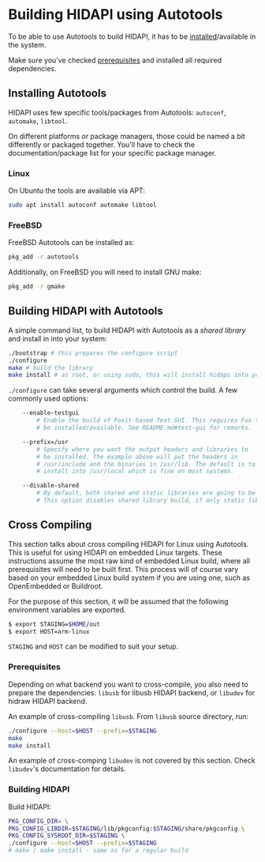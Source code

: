 # Building HIDAPI using Autotools

To be able to use Autotools to build HIDAPI, it has to be [installed](#installing-autotools)/available in the system.

Make sure you've checked [prerequisites](BUILD.md#prerequisites) and installed all required dependencies.

## Installing Autotools

HIDAPI uses few specific tools/packages from Autotools: `autoconf`, `automake`, `libtool`.

On different platforms or package managers, those could be named a bit differently or packaged together.
You'll have to check the documentation/package list for your specific package manager.

### Linux

On Ubuntu the tools are available via APT:

```sh
sudo apt install autoconf automake libtool
```

### FreeBSD

FreeBSD Autotools can be installed as:

```sh
pkg_add -r autotools
```

Additionally, on FreeBSD you will need to install GNU make:
```sh
pkg_add -r gmake
```

## Building HIDAPI with Autotools

A simple command list, to build HIDAPI with Autotools as a _shared library_ and install in into your system:

```sh
./bootstrap # this prepares the configure script
./configure
make # build the library
make install # as root, or using sudo, this will install hidapi into your system
```

`./configure` can take several arguments which control the build. A few commonly used options:
```sh
	--enable-testgui
		# Enable the build of Foxit-based Test GUI. This requires Fox toolkit to
		# be installed/available. See README.md#test-gui for remarks.

	--prefix=/usr
		# Specify where you want the output headers and libraries to
		# be installed. The example above will put the headers in
		# /usr/include and the binaries in /usr/lib. The default is to
		# install into /usr/local which is fine on most systems.

	--disable-shared
		# By default, both shared and static libraries are going to be built/installed.
		# This option disables shared library build, if only static library is required.
```


## Cross Compiling

This section talks about cross compiling HIDAPI for Linux using Autotools.
This is useful for using HIDAPI on embedded Linux targets. These
instructions assume the most raw kind of embedded Linux build, where all
prerequisites will need to be built first. This process will of course vary
based on your embedded Linux build system if you are using one, such as
OpenEmbedded or Buildroot.

For the purpose of this section, it will be assumed that the following
environment variables are exported.
```sh
$ export STAGING=$HOME/out
$ export HOST=arm-linux
```

`STAGING` and `HOST` can be modified to suit your setup.

### Prerequisites

Depending on what backend you want to cross-compile, you also need to prepare the dependencies:
`libusb` for libusb HIDAPI backend, or `libudev` for hidraw HIDAPI backend.

An example of cross-compiling `libusb`. From `libusb` source directory, run:
```sh
./configure --host=$HOST --prefix=$STAGING
make
make install
```

An example of cross-comping `libudev` is not covered by this section.
Check `libudev`'s documentation for details.

### Building HIDAPI

Build HIDAPI:
```sh
PKG_CONFIG_DIR= \
PKG_CONFIG_LIBDIR=$STAGING/lib/pkgconfig:$STAGING/share/pkgconfig \
PKG_CONFIG_SYSROOT_DIR=$STAGING \
./configure --host=$HOST --prefix=$STAGING
# make / make install - same as for a regular build
```
